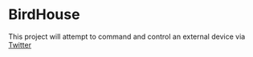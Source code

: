 # BirdHouse
This project will attempt to command and control an external device via [Twitter](www.twitter.com/shaolincnc)

